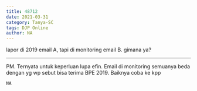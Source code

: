 ```yaml
---
title: 48712
date: 2021-03-31
category: Tanya-SC
tags: DJP Online
author: NA
---
```


lapor di 2019 email A, tapi di monitoring email B. gimana ya?

---

PM. Ternyata untuk keperluan lupa efin. Email di monitoring semuanya beda dengan yg wp sebut bisa terima BPE 2019. Baiknya coba ke kpp

`NA`
